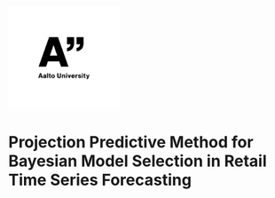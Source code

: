 <img src="assets/aalto_logo_large.png" alt="Aalto University Logo" width="200"/>

# Projection Predictive Method for Bayesian Model Selection in Retail Time Series Forecasting
